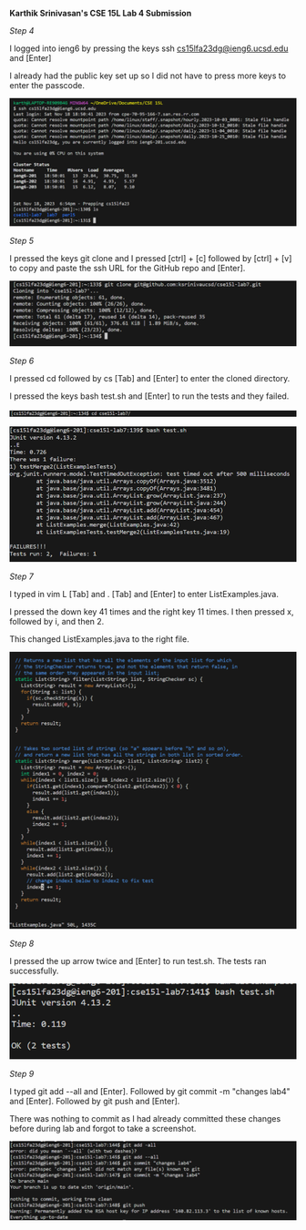 **Karthik Srinivasan's CSE 15L Lab 4 Submission**

*Step 4*

I logged into ieng6 by pressing the keys ssh cs15lfa23dg@ieng6.ucsd.edu and [Enter]

I already had the public key set up so I did not have to press more keys to enter the passcode.

![Image](CSE15LLab4Pic1.png)

*Step 5*

I pressed the keys git clone and I pressed [ctrl] + [c] followed by [ctrl] + [v] to copy and paste the ssh URL for the GitHub repo and [Enter].

![Image](CSE15LLab4Pic2.png)

*Step 6*

I pressed cd followed by cs [Tab] and [Enter] to enter the cloned directory.

I pressed the keys bash test.sh and [Enter] to run the tests and they failed.

![Image](CSE15LLab4Pic3.png)

![Image](CSE15LLab4Pic4.png)

*Step 7*

I typed in vim L [Tab] and . [Tab] and [Enter] to enter ListExamples.java.

I pressed the down key 41 times and the right key 11 times. I then pressed x, followed by i, and then 2.

This changed ListExamples.java to the right file.

![Image](CSE15LLab4Pic5.png)

*Step 8*

I pressed the up arrow twice and [Enter] to run test.sh. The tests ran successfully.

![Image](CSE15LLab4Pic6.png)

*Step 9*

I typed git add --all and [Enter]. Followed by git commit -m "changes lab4" and [Enter]. Followed by git push and [Enter].

There was nothing to commit as I had already committed these changes before during lab and forgot to take a screenshot.

![Image](CSE15LLab4Pic7.png)
